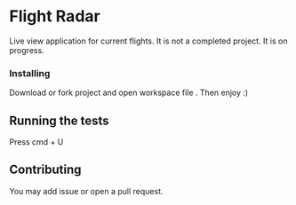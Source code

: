 # Flight Radar

Live view application for current flights. It is not a completed project. It is on progress. 

### Installing

Download or fork project and open workspace file . Then enjoy :)

## Running the tests

Press cmd + U


## Contributing

You may add issue or open a pull request.  
